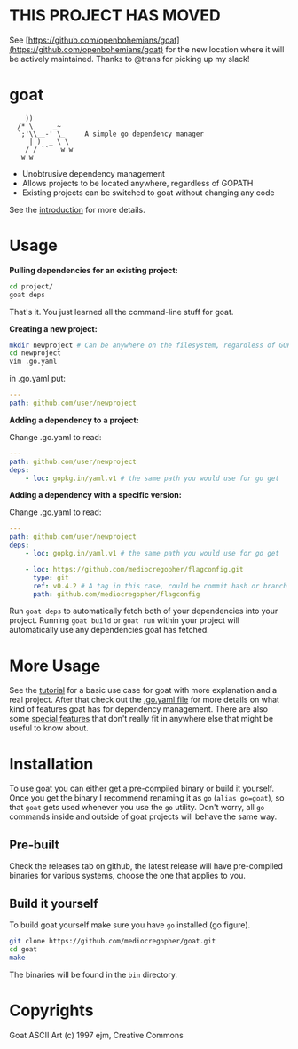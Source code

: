 # THIS PROJECT HAS MOVED

See [https://github.com/openbohemians/goat](https://github.com/openbohemians/goat)
for the new location where it will be actively maintained. Thanks to @trans for
picking up my slack!

# goat

       _))
      /* \     _~
      `;'\\__-' \_     A simple go dependency manager
         | )  _ \ \
        / / ``   w w
       w w

* Unobtrusive dependency management
* Allows projects to be located anywhere, regardless of GOPATH
* Existing projects can be switched to goat without changing any code

See the [introduction][intro] for more details.

# Usage

**Pulling dependencies for an existing project:**

```bash
cd project/
goat deps
```

That's it. You just learned all the command-line stuff for goat.

**Creating a new project:**

```bash
mkdir newproject # Can be anywhere on the filesystem, regardless of GOPATH
cd newproject
vim .go.yaml
```

in .go.yaml put:

```yaml
---
path: github.com/user/newproject
```

**Adding a dependency to a project:**

Change .go.yaml to read:

```yaml
---
path: github.com/user/newproject
deps:
    - loc: gopkg.in/yaml.v1 # the same path you would use for go get
```

**Adding a dependency with a specific version:**

Change .go.yaml to read:

```yaml
---
path: github.com/user/newproject
deps:
    - loc: gopkg.in/yaml.v1 # the same path you would use for go get

    - loc: https://github.com/mediocregopher/flagconfig.git
      type: git
      ref: v0.4.2 # A tag in this case, could be commit hash or branch name
      path: github.com/mediocregopher/flagconfig
```

Run `goat deps` to automatically fetch both of your dependencies into your
project. Running `goat build` or `goat run` within your project will
automatically use any dependencies goat has fetched.

# More Usage

See the [tutorial][tutorial] for a basic use case for goat with more explanation
and a real project. After that check out the [.go.yaml file][projfile] for more
details on what kind of features goat has for dependency management. There are
also some [special features][special] that don't really fit in anywhere else
that might be useful to know about.

# Installation

To use goat you can either get a pre-compiled binary or build it yourself. Once
you get the binary I recommend renaming it as `go` (`alias go=goat`),
so that `goat` gets used whenever you use the `go` utility. Don't worry, all
`go` commands inside and outside of goat projects will behave the same way.

## Pre-built

Check the releases tab on github, the latest release will have pre-compiled
binaries for various systems, choose the one that applies to you.

## Build it yourself

To build goat yourself make sure you have `go` installed (go figure).

```bash
git clone https://github.com/mediocregopher/goat.git
cd goat
make
```

The binaries will be found in the `bin` directory.

# Copyrights

Goat ASCII Art (c) 1997 ejm, Creative Commons

[intro]: /docs/introduction.md
[tutorial]: /docs/tut.md
[projfile]: /docs/projfile.md
[special]: /docs/special.md
